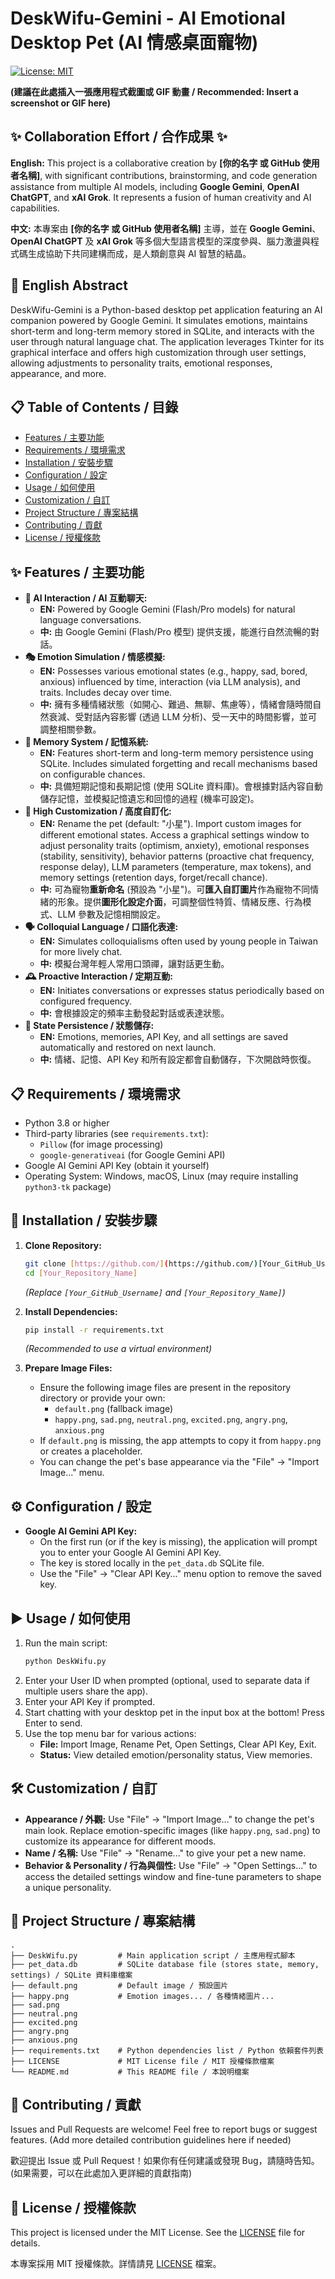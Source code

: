 # DeskWifu-Gemini - AI Emotional Desktop Pet (AI 情感桌面寵物)

[![License: MIT](https://img.shields.io/badge/License-MIT-yellow.svg)](https://opensource.org/licenses/MIT)

**(建議在此處插入一張應用程式截圖或 GIF 動畫 / Recommended: Insert a screenshot or GIF here)**
## ✨ Collaboration Effort / 合作成果 ✨

**English:** This project is a collaborative creation by **[你的名字 或 GitHub 使用者名稱]**, with significant contributions, brainstorming, and code generation assistance from multiple AI models, including **Google Gemini**, **OpenAI ChatGPT**, and **xAI Grok**. It represents a fusion of human creativity and AI capabilities.

**中文:** 本專案由 **[你的名字 或 GitHub 使用者名稱]** 主導，並在 **Google Gemini**、**OpenAI ChatGPT** 及 **xAI Grok** 等多個大型語言模型的深度參與、腦力激盪與程式碼生成協助下共同建構而成，是人類創意與 AI 智慧的結晶。

## 📝 English Abstract

DeskWifu-Gemini is a Python-based desktop pet application featuring an AI companion powered by Google Gemini. It simulates emotions, maintains short-term and long-term memory stored in SQLite, and interacts with the user through natural language chat. The application leverages Tkinter for its graphical interface and offers high customization through user settings, allowing adjustments to personality traits, emotional responses, appearance, and more.

## 📋 Table of Contents / 目錄

* [Features / 主要功能](#-features--主要功能)
* [Requirements / 環境需求](#-requirements--環境需求)
* [Installation / 安裝步驟](#-installation--安裝步驟)
* [Configuration / 設定](#️-configuration--設定)
* [Usage / 如何使用](#️-usage--如何使用)
* [Customization / 自訂](#️-customization--自訂)
* [Project Structure / 專案結構](#-project-structure--專案結構)
* [Contributing / 貢獻](#-contributing--貢獻)
* [License / 授權條款](#-license--授權條款)

## ✨ Features / 主要功能

* **🤖 AI Interaction / AI 互動聊天:**
    * **EN:** Powered by Google Gemini (Flash/Pro models) for natural language conversations.
    * **中:** 由 Google Gemini (Flash/Pro 模型) 提供支援，能進行自然流暢的對話。
* **🎭 Emotion Simulation / 情感模擬:**
    * **EN:** Possesses various emotional states (e.g., happy, sad, bored, anxious) influenced by time, interaction (via LLM analysis), and traits. Includes decay over time.
    * **中:** 擁有多種情緒狀態（如開心、難過、無聊、焦慮等），情緒會隨時間自然衰減、受對話內容影響 (透過 LLM 分析)、受一天中的時間影響，並可調整相關參數。
* **🧠 Memory System / 記憶系統:**
    * **EN:** Features short-term and long-term memory persistence using SQLite. Includes simulated forgetting and recall mechanisms based on configurable chances.
    * **中:** 具備短期記憶和長期記憶 (使用 SQLite 資料庫)。會根據對話內容自動儲存記憶，並模擬記憶遺忘和回憶的過程 (機率可設定)。
* **🎨 High Customization / 高度自訂化:**
    * **EN:** Rename the pet (default: "小星"). Import custom images for different emotional states. Access a graphical settings window to adjust personality traits (optimism, anxiety), emotional responses (stability, sensitivity), behavior patterns (proactive chat frequency, response delay), LLM parameters (temperature, max tokens), and memory settings (retention days, forget/recall chance).
    * **中:** 可為寵物**重新命名** (預設為 "小星")。可**匯入自訂圖片**作為寵物不同情緒的形象。提供**圖形化設定介面**，可調整個性特質、情緒反應、行為模式、LLM 參數及記憶相關設定。
* **🗣️ Colloquial Language / 口語化表達:**
    * **EN:** Simulates colloquialisms often used by young people in Taiwan for more lively chat.
    * **中:** 模擬台灣年輕人常用口頭禪，讓對話更生動。
* **🕰️ Proactive Interaction / 定期互動:**
    * **EN:** Initiates conversations or expresses status periodically based on configured frequency.
    * **中:** 會根據設定的頻率主動發起對話或表達狀態。
* **💾 State Persistence / 狀態儲存:**
    * **EN:** Emotions, memories, API Key, and all settings are saved automatically and restored on next launch.
    * **中:** 情緒、記憶、API Key 和所有設定都會自動儲存，下次開啟時恢復。

## 📋 Requirements / 環境需求

* Python 3.8 or higher
* Third-party libraries (see `requirements.txt`):
    * `Pillow` (for image processing)
    * `google-generativeai` (for Google Gemini API)
* Google AI Gemini API Key (obtain it yourself)
* Operating System: Windows, macOS, Linux (may require installing `python3-tk` package)

## 🚀 Installation / 安裝步驟

1.  **Clone Repository:**
    ```bash
    git clone [https://github.com/](https://github.com/)[Your_GitHub_Username]/[Your_Repository_Name].git
    cd [Your_Repository_Name]
    ```
    *(Replace `[Your_GitHub_Username]` and `[Your_Repository_Name]`)*

2.  **Install Dependencies:**
    ```bash
    pip install -r requirements.txt
    ```
    *(Recommended to use a virtual environment)*

3.  **Prepare Image Files:**
    * Ensure the following image files are present in the repository directory or provide your own:
        * `default.png` (fallback image)
        * `happy.png`, `sad.png`, `neutral.png`, `excited.png`, `angry.png`, `anxious.png`
    * If `default.png` is missing, the app attempts to copy it from `happy.png` or creates a placeholder.
    * You can change the pet's base appearance via the "File" -> "Import Image..." menu.

## ⚙️ Configuration / 設定

* **Google AI Gemini API Key:**
    * On the first run (or if the key is missing), the application will prompt you to enter your Google AI Gemini API Key.
    * The key is stored locally in the `pet_data.db` SQLite file.
    * Use the "File" -> "Clear API Key..." menu option to remove the saved key.

## ▶️ Usage / 如何使用

1.  Run the main script:
    ```bash
    python DeskWifu.py
    ```
2.  Enter your User ID when prompted (optional, used to separate data if multiple users share the app).
3.  Enter your API Key if prompted.
4.  Start chatting with your desktop pet in the input box at the bottom! Press Enter to send.
5.  Use the top menu bar for various actions:
    * **File:** Import Image, Rename Pet, Open Settings, Clear API Key, Exit.
    * **Status:** View detailed emotion/personality status, View memories.

## 🛠️ Customization / 自訂

* **Appearance / 外觀:** Use "File" -> "Import Image..." to change the pet's main look. Replace emotion-specific images (like `happy.png`, `sad.png`) to customize its appearance for different moods.
* **Name / 名稱:** Use "File" -> "Rename..." to give your pet a new name.
* **Behavior & Personality / 行為與個性:** Use "File" -> "Open Settings..." to access the detailed settings window and fine-tune parameters to shape a unique personality.

## 📁 Project Structure / 專案結構

```
.
├── DeskWifu.py         # Main application script / 主應用程式腳本
├── pet_data.db         # SQLite database file (stores state, memory, settings) / SQLite 資料庫檔案
├── default.png         # Default image / 預設圖片
├── happy.png           # Emotion images... / 各種情緒圖片...
├── sad.png
├── neutral.png
├── excited.png
├── angry.png
├── anxious.png
├── requirements.txt    # Python dependencies list / Python 依賴套件列表
├── LICENSE             # MIT License file / MIT 授權條款檔案
└── README.md           # This README file / 本說明檔案
```

## 🤝 Contributing / 貢獻

Issues and Pull Requests are welcome! Feel free to report bugs or suggest features.
(Add more detailed contribution guidelines here if needed)

歡迎提出 Issue 或 Pull Request！如果你有任何建議或發現 Bug，請隨時告知。
(如果需要，可以在此處加入更詳細的貢獻指南)

## 📄 License / 授權條款

This project is licensed under the MIT License. See the [LICENSE](LICENSE) file for details.

本專案採用 MIT 授權條款。詳情請見 [LICENSE](LICENSE) 檔案。
